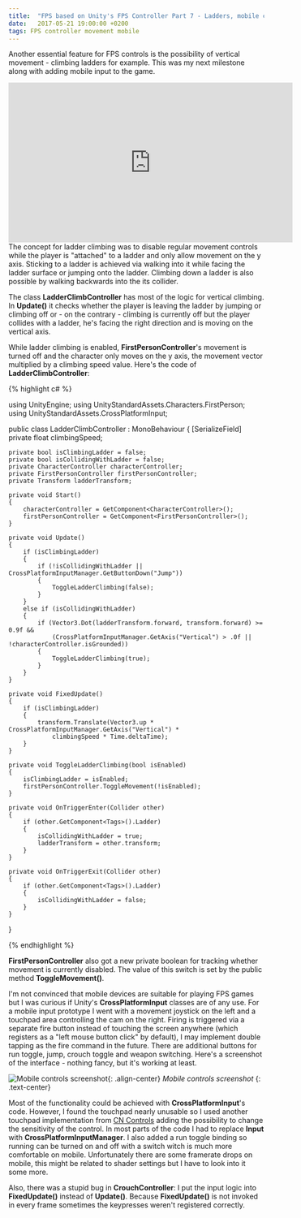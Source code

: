 ```yaml
---
title:  "FPS based on Unity's FPS Controller Part 7 - Ladders, mobile controls, crouch fix"
date:   2017-05-21 19:00:00 +0200
tags: FPS controller movement mobile
---
```

Another essential feature for FPS controls is the possibility  of vertical movement - climbing ladders for example. This was my next milestone along with adding mobile input to the game.
<!--more-->

<iframe width="560" height="315" src="https://www.youtube.com/embed/LrAbcGYrn2I?rel=0" frameborder="0" allowfullscreen></iframe><br>
The concept for ladder climbing was to disable regular movement controls while the player is "attached" to a ladder and only allow movement on the y axis. Sticking to a ladder is achieved via walking into it while facing the ladder surface or jumping onto the ladder. Climbing down a ladder is also possible by walking backwards into the its collider.

The class **LadderClimbController** has most of the logic for vertical climbing. In **Update()** it checks whether the player is leaving the ladder by jumping or climbing off or - on the contrary - climbing is currently off but the player collides with a ladder, he's facing the right direction and is moving on the vertical axis.

While ladder climbing is enabled, **FirstPersonController**'s movement is turned off and the character only moves on the y axis, the movement vector multiplied by a climbing speed value. Here's the code of **LadderClimbController**:   

{% highlight c# %}

using UnityEngine;
using UnityStandardAssets.Characters.FirstPerson;
using UnityStandardAssets.CrossPlatformInput;

public class LadderClimbController : MonoBehaviour
{
    [SerializeField]
    private float climbingSpeed;

    private bool isClimbingLadder = false;
    private bool isCollidingWithLadder = false;
    private CharacterController characterController;
    private FirstPersonController firstPersonController;
    private Transform ladderTransform;

    private void Start()
    {
        characterController = GetComponent<CharacterController>();
        firstPersonController = GetComponent<FirstPersonController>();
    }

    private void Update()
    {
        if (isClimbingLadder)
        {
            if (!isCollidingWithLadder || CrossPlatformInputManager.GetButtonDown("Jump"))
            {
                ToggleLadderClimbing(false);
            }
        }
        else if (isCollidingWithLadder)
        {
            if (Vector3.Dot(ladderTransform.forward, transform.forward) >= 0.9f &&
                (CrossPlatformInputManager.GetAxis("Vertical") > .0f || !characterController.isGrounded))
            {
                ToggleLadderClimbing(true);
            }
        }
    }

    private void FixedUpdate()
    {
        if (isClimbingLadder)
        {
            transform.Translate(Vector3.up * CrossPlatformInputManager.GetAxis("Vertical") *
                climbingSpeed * Time.deltaTime);
        }
    }

    private void ToggleLadderClimbing(bool isEnabled)
    {
        isClimbingLadder = isEnabled;
        firstPersonController.ToggleMovement(!isEnabled);
    }

    private void OnTriggerEnter(Collider other)
    {
        if (other.GetComponent<Tags>().Ladder)
        {
            isCollidingWithLadder = true;
            ladderTransform = other.transform;
        }
    }

    private void OnTriggerExit(Collider other)
    {
        if (other.GetComponent<Tags>().Ladder)
        {
            isCollidingWithLadder = false;
        }
    }
}

{% endhighlight %}

**FirstPersonController** also got a new private boolean for tracking whether movement is currently disabled. The value of this switch is set by the public method **ToggleMovement()**.

I'm not convinced that mobile devices are suitable for playing FPS games but I was curious if Unity's **CrossPlatformInput** classes are of any use. For a mobile input prototype I went with a movement joystick on the left and a touchpad area controlling the cam on the right. Firing is triggered via a separate fire button instead of touching the screen anywhere (which registers as a "left mouse button click" by default), I may implement double tapping as the fire command in the future. There are additional buttons for run toggle, jump, crouch toggle and weapon switching. Here's a screenshot of the interface - nothing fancy, but it's working at least.

![Mobile controls screenshot]({{site.url}}/assets/images/mobile-controls-screenshot.png){: .align-center}
*Mobile controls screenshot*
{: .text-center}

Most of the functionality could be achieved with **CrossPlatformInput**'s code. However, I found the touchpad nearly unusable so I used another touchpad implementation from [CN Controls](https://www.assetstore.unity3d.com/en/#!/content/15233) adding the possibility to change the sensitivity of the control. In most parts of the code I had to replace **Input** with **CrossPlatformInputManager**. I also added a run toggle binding so running can be turned on and off with a switch witch is much more comfortable on mobile. Unfortunately there are some framerate drops on mobile, this might be related to shader settings but I have to look into it some more.

Also, there was a stupid bug in **CrouchController**: I put the input logic into **FixedUpdate()** instead of **Update()**. Because **FixedUpdate()** is not invoked in every frame sometimes the keypresses weren't registered correctly.
